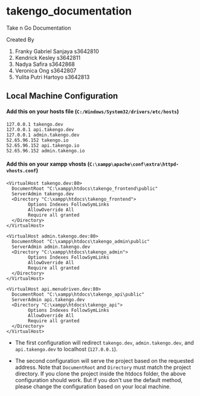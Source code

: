# takengo_documentation
Take n Go Documentation

Created By
1. Franky Gabriel Sanjaya s3642810
2. Kendrick Kesley s3642811
3. Nadya Safira s3642868
4. Veronica Ong s3642807
5. Yulita Putri Hartoyo s3642813

## Local Machine Configuration

#### Add this on your hosts file (`C:/Windows/System32/drivers/etc/hosts`)
```
127.0.0.1 takengo.dev
127.0.0.1 api.takengo.dev
127.0.0.1 admin.takengo.dev
52.65.96.152 takengo.io
52.65.96.152 api.takengo.io
52.65.96.152 admin.takengo.io
```
#### Add this on your xampp vhosts (`C:\xampp\apache\conf\extra\httpd-vhosts.conf`)
```
<VirtualHost takengo.dev:80>
  DocumentRoot "C:\xampp\htdocs\takengo_frontend\public"
  ServerAdmin takengo.dev
  <Directory "C:\xampp\htdocs\takengo_frontend">
        Options Indexes FollowSymLinks
        AllowOverride All
        Require all granted
  </Directory>
</VirtualHost>

<VirtualHost admin.takengo.dev:80>
  DocumentRoot "C:\xampp\htdocs\takengo_admin\public"
  ServerAdmin admin.takengo.dev
  <Directory "C:\xampp\htdocs\takengo_admin">
        Options Indexes FollowSymLinks
        AllowOverride All
        Require all granted
  </Directory>
</VirtualHost>

<VirtualHost api.menudriven.dev:80>
  DocumentRoot "C:\xampp\htdocs\takengo_api\public"
  ServerAdmin api.takengo.dev
  <Directory "C:\xampp\htdocs\takengo_api">
        Options Indexes FollowSymLinks
        AllowOverride All
        Require all granted
  </Directory>
</VirtualHost>
```

  * The first configuration will redirect `takengo.dev`, `admin.takengo.dev`, and `api.takengo.dev` to localhost (`127.0.0.1`).

  * The second configuration will serve the project based on the requested address. Note that `DocumentRoot` and `Directory` must match the project directory. If you clone the project inside the htdocs folder, the above configuration should work. But if you don't use the default method, please change the configuration based on your local machine.
